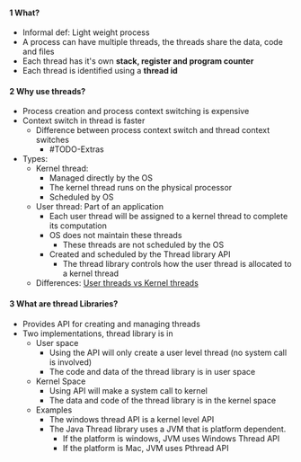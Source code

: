 

#### 1 What?
- Informal def: Light weight process
- A process can have multiple threads, the threads share the data, code and files
- Each thread has it's own **stack, register and program counter**
- Each thread is identified using a **thread id**

#### 2 Why use threads?
- Process creation and process context switching is expensive
- Context switch in thread is faster
	- Difference between process context switch and thread context switches
		- #TODO-Extras 
- Types: 
	- Kernel thread: 
		- Managed directly by the OS
		- The kernel thread runs on the physical processor
		- Scheduled by OS
	- User thread: Part of an application
		- Each user thread will be assigned to a kernel thread to complete its computation
		- OS does not maintain these threads
			- These threads are not scheduled by the OS
		- Created and scheduled by the Thread library API
			- The thread library controls how the user thread is allocated to a kernel thread
	- Differences: [User threads vs Kernel threads](https://www.ibm.com/docs/kk/aix/7.2?topic=processes-kernel-threads-user-threads)

#### 3 What are thread Libraries?
- Provides API for creating and managing threads
- Two implementations, thread library is in
	- User space
		- Using the API will only create a user level thread (no system call is involved)
		- The code and data of the thread library is in user space
	- Kernel Space
		- Using API will make a system call to kernel
		- The data and code of the thread library is in the kernel space
	- Examples
		- The windows thread API is a kernel level API
		- The Java Thread library uses a JVM that is platform dependent.
			- If the platform is windows, JVM uses Windows Thread API
			- If the platform is Mac, JVM uses Pthread API